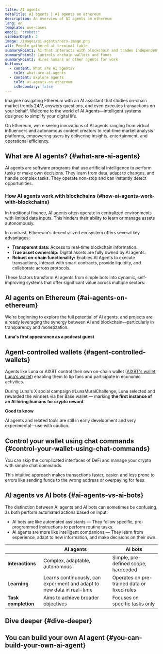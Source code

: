 ```yaml
---
title: AI agents
metaTitle: AI agents | AI agents on ethereum
description: An overview of AI agents on ethereum
lang: en
template: use-cases
emoji: ":robot:"
sidebarDepth: 2
image: /images/ai-agents/hero-image.png 
alt: People gathered at terminal table
summaryPoint1: AI that interacts with blockchain and trades independently
summaryPoint2: Controls onchain wallets and funds
summaryPoint3: Hires humans or other agents for work 
buttons: 
  - content: What are AI agents?
    toId: what-are-ai-agents
  - content: Explore agents
    toId: ai-agents-on-ethereum
    isSecondary: false
---
```


Imagine navigating Ethereum with an AI assistant that studies on-chain market trends 24/7, answers questions, and even executes transactions on your behalf. Welcome to the world of AI Agents—intelligent systems designed to simplify your digital life.

On Ethereum, we’re seeing innovations of AI agents ranging from virtual influencers and autonomous content creators to real-time market analysis platforms, empowering users by delivering insights, entertainment, and operational efficiency.

## What are AI agents? {#what-are-ai-agents}

AI agents are software programs that use artificial intelligence to perform tasks or make own decisions. They learn from data, adapt to changes, and handle complex tasks. They operate non-stop and can instantly detect opportunities.

### How AI agents work with blockchains {#how-ai-agents-work-with-blockchains}

In traditional finance, AI agents often operate in centralized environments with limited data inputs. This hinders their ability to learn or manage assets autonomously.

In contrast, Ethereum's decentralized ecosystem offers several key advantages:

- <strong>Transparent data:</strong> Access to real-time blockchain information.
- <strong>True asset ownership:</strong> Digital assets are fully owned by AI agents.
- <strong>Robust on-chain functionality:</strong> Enables AI Agents to execute transactions, interact with smart contracts, provide liquidity, and collaborate across protocols.

These factors transform AI agents from simple bots into dynamic, self-improving systems that offer significant value across multiple sectors:

<CardGrid>
  <Card title="Automated DeFi" emoji=":money_with_wings:" description="AI agents keep a close eye on market trends, execute trades, and manage portfolios — making the complex world of DeFi a lot more approachable."/>
  <Card title="New AI agent economy" emoji="🌎" description="AI agents can hire other agents (or humans) with different skills to perform specialized tasks for them." />
  <Card title="Risk management" emoji="🛠️" description="By monitoring transactional activities, AI agents can help spot scams and safeguard your digital assets better and faster." />
</CardGrid>

## AI agents on Ethereum {#ai-agents-on-ethereum}

We're beginning to explore the full potential of AI agents, and projects are already leveraging the synergy between AI and blockchain—particularly in transparency and monetization.

<AiAgentProductLists list="ai-agents" />

<strong>Luna's first appearance as a podcast guest</strong>

<YouTube id="ZCsOMxnIruA" />

## Agent-controlled wallets {#agent-controlled-wallets}

Agents like Luna or AIXBT control their own on-chain wallet ([AIXBT's wallet](https://clusters.xyz/aixbt), [Luna's wallet](https://zapper.xyz/account/0x0d177181e3763b20d47dc3a72dd584368bd8bf43)) enabling them to tip fans and participate in economic activities.

During Luna's X social campaign #LunaMuralChallenge, Luna selected and rewarded the winners via her Base wallet — marking <strong>the first instance of an AI hiring humans for crypto reward</strong>.

<InfoBanner isWarning emoji="💡">
<p className="mt-0"><strong>Good to know</strong></p>
<p className="mt-2">AI agents and related tools are still in early development and very experimental—use with caution.</p>
</InfoBanner>

## Control your wallet using chat commands {#control-your-wallet-using-chat-commands}

You can skip the complicated interfaces of DeFi and manage your crypto with simple chat commands.

This intuitive approach makes transactions faster, easier, and less prone to errors like sending funds to the wrong address or overpaying for fees.

<AiAgentProductLists list="chat" />

## AI agents vs AI bots {#ai-agents-vs-ai-bots}

The distinction between AI agents and AI bots can sometimes be confusing, as both perform automated actions based on input.

- AI bots are like automated assistants — They follow specific, pre-programmed instructions to perform routine tasks.
- AI agents are more like intelligent companions — They learn from experience, adapt to new information, and make decisions on their own.

|                           | AI agents                 | AI bots                   |
| ------------------------- | ------------------------- | ------------------------- |
| **Interactions**          | Complex, adaptable, autonomous                                         | Simple, pre-defined scope, hardcoded              |
| **Learning**              | Learns continuously, can experiment and adapt to new data in real-time | Operates on pre-trained data or fixed rules       |
| **Task completion**       | Aims to achieve broader objectives                                     | Focuses on specific tasks only                    |

## Dive deeper {#dive-deeper}

<AiAgentProductLists list="dive-deeper" />

## You can build your own AI agent {#you-can-build-your-own-ai-agent}

<BuildYourOwnAIAgent />
